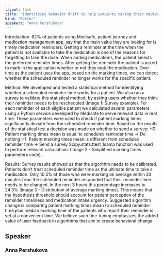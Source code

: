 ```yaml
---
layout: talk
title: "Identifying behavior drift to help patients taking their medication"
kind: "Poster"
speakers: "Anna Pershukova"
---
```


Introduction:
62% of patients using Medisafe, patient journey and medication management app, say that the main value they are looking for is timely medication reminders. Getting a reminder at the time when the patient is not available to take the medication is one of the reasons for forgetting to take the dose. 
When adding medications, the patient selects the preferred reminder times. After getting the reminder the patient is asked to mark in the application whether or not they took the medication. Over time as the patient uses the app, based on the marking times, we can detect whether the scheduled reminder no longer works for the specific patient.

Method:
We developed and tested a statistical method for identifying whether a scheduled reminder time works for a patient. We also ran a survey to validate this statistical method, by asking users whether they think their reminder needs to be rescheduled (Image 1: Survey example). 
For each reminder of each eligible patient we calculated several parameters using a Python service developed by Medisafe to serve relevant data in real time. These parameters were used to check if patient marking times significantly deviate from the scheduled reminder time. Based on the results of the statistical test a decision was made on whether to send a survey:
H0: Patient marking times mean is equal to scheduled reminder time -> Do nothing
H1: Patient marking times mean is different from scheduled reminder time -> Send a survey
Scipy.stats.ttest_1samp function was used to perform relevant calculations (Image 2 - Simplified marking times parameters code).

Results:
Survey results showed us that the algorithm needs to be calibrated. Patients don’t treat scheduled reminder time as the ultimate time to take a medication. Only 10.5% of those who were marking on average within 30 minutes from the scheduled reminder responded that their reminder time needs to be changed. In the next 3 hours this percentage increases to 24.3% (Image 3 - Distribution of average marking times). This means that the hypothesis threshold should account for patient perception of the reminder timeliness and medication intake urgency. Suggested algorithm change is comparing patient marking times mean to scheduled reminder time plus median marking time of the patients who report their reminder is set at a convenient time. We believe such fine-tuning emphasizes the added value of user feedback in algorithms that aim to create behavioral change.

## Speaker

### Anna Pershukova


